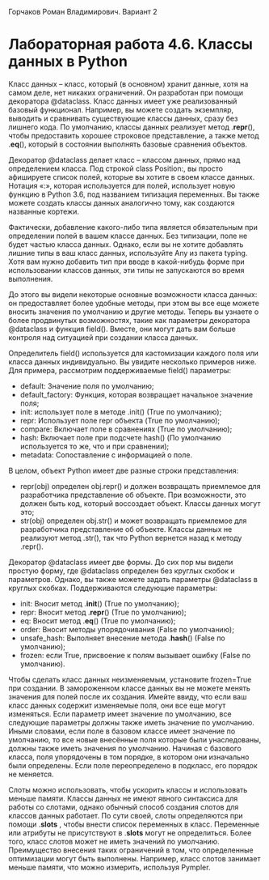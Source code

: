 Горчаков Роман Владимирович. Вариант 2
# Лабораторная работа 4.6. Классы данных в Python

Класс данных – класс, который (в основном) хранит данные, хотя на самом деле, нет никаких ограничений. Он разработан при помощи декоратора @dataclass. Класс данных имеет уже реализованный базовый функционал. Например, вы можете создать экземпляр, выводить и сравнивать существующие классы данных, сразу без лишнего кода. По умолчанию, классы данных реализует метод .__repr__(), чтобы предоставить хорошее строковое представление, а также метод .__eq__(), который в состоянии выполнять базовые сравнения объектов.

Декоратор @dataclass делает класс – классом данных, прямо над определением класса. Под строкой class Position:, вы просто афишируете список полей, которые вы хотите в своем классе данных. Нотация «:», которая используется для полей, использует новую функцию в Python 3.6, под названием типизация переменных. Вы также можете создать классы данных аналогично тому, как создаются названные кортежи.

Фактически, добавление какого-либо типа является обязательным при определении полей в вашем классе данных. Без типизации, поле не будет частью класса данных. Однако, если вы не хотите добавлять лишние типы в ваш класс данных, используйте Any из пакета typing. Хотя вам нужно добавить тип при вводе в какой-нибудь форме при использовании классов данных, эти типы не запускаются во время выполнения.

До этого вы видели некоторые основные возможности класса данных: он предоставляет более удобные методы, при этом вы все еще можете вносить значения по умолчанию и другие методы. Теперь вы узнаете о более продвинутых возможностях, такие как параметры декоратора @dataclass и функция field(). Вместе, они могут дать вам больше контроля над ситуацией при создании класса данных.

Определитель field() используется для кастомизации каждого поля или класса данных индивидуально. Вы увидите несколько примеров ниже. Для примера, рассмотрим поддерживаемые field() параметры:
* default: Значение поля по умолчанию;
* default_factory: Функция, которая возвращает начальное значение поля;
* init: использует поле в методе .init() (True по умолчанию);
* repr: Использует поле repr объекта (True по умолчанию);
* compare: Включает поле в сравнениях (True по умолчанию);
* hash: Включает поле при подсчете hash() (По умолчанию используется то же, что и при сравнении);
* metadata: Сопоставление с информацией о поле.

В целом, объект Python имеет две разные строки представления:
* repr(obj) определен obj.repr() и должен возвращать приемлемое для разработчика представление об объекте. При возможности, это должен быть код, который воссоздает объект. Классы данных могут это;
* str(obj) определен obj.str() и может возвращать приемлемое для разработчика представление об объекте. Классы данных не реализуют метод .str(), так что Python вернется назад к методу .repr().

Декоратор @dataclass имеет две формы. До сих пор мы видели простую форму, где @dataclass определен без круглых скобок и параметров. Однако, вы также можете задать параметры @dataclass в круглых скобках. Поддерживаются следующие параметры:
* init: Вносит метод .__init__() (True по умолчанию);
* repr: Вносит метод .__repr__() (True по умолчанию);
* eq: Вносит метод .__eq__() (True по умолчанию);
* order: Вносит методы упорядочивания (False по умолчанию);
* unsafe_hash: Выполняет внесение метода .__hash__() (False по умолчанию);
* frozen: если True, присвоение к полям вызывает ошибку (False по умолчанию).

Чтобы сделать класс данных неизменяемым, установите frozen=True при создании. В замороженном классе данных вы не можете менять значения для полей после их создания. Имейте ввиду, что если ваш класс данных содержит изменяемые поля, они все еще могут изменяться. Если параметр имеет значение по умолчанию, все следующие параметры должны также иметь значение по умолчанию. Иными словами, если поле в базовом классе имеет значение по умолчанию, то все новые внесённые поля которые были унаследованы, должны также иметь значения по умолчанию. Начиная с базового класса, поля упорядочены в том порядке, в котором они изначально были определены. Если поле переопределено в подкласс, его порядок не меняется.

Слоты можно использовать, чтобы ускорить классы и использовать меньше памяти. Классы данных не имеют явного синтаксиса для работы со слотами, однако обычный способ создания слотов для классов данных работает. По сути своей, слоты определяются при помощи .__slots__ , чтобы внести список переменных в класс. Переменные или атрибуты не присутствуют в .__slots__ могут не определиться. Более того, класс слотов может не иметь значений по умолчанию. Преимущество внесения таких ограничений в том, что определенные оптимизации могут быть выполнены. Например, класс слотов занимает меньше памяти, что можно измерить, используя Pympler.
